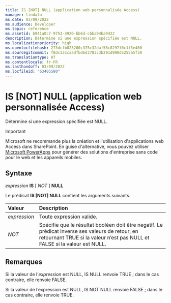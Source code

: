 ```yaml
---
title: IS [NOT] NULL (application web personnalisée Access)
manager: lindalu
ms.date: 03/09/2022
ms.audience: Developer
ms.topic: reference
ms.assetid: b941a0c7-9753-4920-bb6d-cbba94ba9422
description: Détermine si une expression spécifiée est NULL.
ms.localizationpriority: high
ms.openlocfilehash: 273dcfb023280c375c32daf58c8297f0c1f5e460
ms.sourcegitcommit: f8dc13ccaadfbd6d3783c3b291d998d5255a5f38
ms.translationtype: HT
ms.contentlocale: fr-FR
ms.lasthandoff: 03/09/2022
ms.locfileid: "63405580"
---
```

# <a name="is-not-null-access-custom-web-app"></a>IS [NOT] NULL (application web personnalisée Access)

Détermine si une expression spécifiée est NULL.
  
> [!IMPORTANT]
> Microsoft ne recommande plus la création et l'utilisation d'applications web Access dans SharePoint. En guise d'alternative, vous pouvez utiliser [Microsoft PowerApps](https://powerapps.microsoft.com/) pour générer des solutions d'entreprise sans code pour le web et les appareils mobiles.
  
## <a name="syntax"></a>Syntaxe

 *expression* **IS** [  *NOT*  ] **NULL**
  
Le prédicat **IS [NOT] NULL** contient les arguments suivants.
  
|**Valeur**|**Description**|
|:-----|:-----|
| *expression*  <br/> |Toute expression valide. |
| *NOT*  <br/> |Spécifie que le résultat booléen doit être negatif. Le prédicat inverse ses valeurs de retour, en retournant TRUE si la valeur n’est pas NULL et FALSE si la valeur est NULL. |

## <a name="remarks"></a>Remarques

Si la valeur de l’*expression* est NULL, IS NULL renvoie TRUE ; dans le cas contraire, elle renvoie FALSE.
  
Si la valeur de l’expression est NULL, IS NOT NULL renvoie FALSE ; dans le cas contraire, elle renvoie TRUE.
  